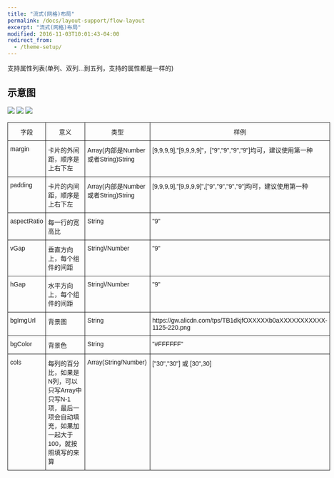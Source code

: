 ```yaml
---
title: "流式(网格)布局"
permalink: /docs/layout-support/flow-layout
excerpt: "流式(网格)布局"
modified: 2016-11-03T10:01:43-04:00
redirect_from:
  - /theme-setup/
---
```


支持属性列表\(单列、双列...到五列，支持的属性都是一样的\)

## 示意图

![](https://gw.alicdn.com/tfs/TB1DE0xQXXXXXatXpXXXXXXXXXX-520-401.png)
![](https://gw.alicdn.com/tfs/TB1gDkPPVXXXXbiaFXXXXXXXXXX-598-399.png)
![](https://gw.alicdn.com/tfs/TB1keXpQXXXXXXCXFXXXXXXXXXX-468-400.png)


<style type="text/css">
.tg  {border-collapse:collapse;border-spacing:0;}
.tg td{font-family:Arial, sans-serif;font-size:14px;padding:10px 5px;border-style:solid;border-width:1px;overflow:hidden;word-break:normal;}
.tg th{font-family:Arial, sans-serif;font-size:14px;font-weight:normal;padding:10px 5px;border-style:solid;border-width:1px;overflow:hidden;word-break:normal;}
.tg .tg-yw4l{vertical-align:top}
</style>
<table class="tg" style="undefined;table-layout: fixed; width: 723px">
<colgroup>
<col style="width: 85px">
<col style="width: 282px">
<col style="width: 154px">
<col style="width: 202px">
</colgroup>
  <tr>
    <th class="tg-yw4l">字段</th>
    <th class="tg-yw4l">意义</th>
    <th class="tg-yw4l">类型</th>
    <th class="tg-yw4l">样例</th>
  </tr>
  <tr>
    <td class="tg-yw4l">margin</td>
    <td class="tg-yw4l">卡片的外间距，顺序是上右下左</td>
    <td class="tg-yw4l">Array(内部是Number或者String)String</td>
    <td class="tg-yw4l">[9,9,9,9],"[9,9,9,9]"，["9","9","9","9"]均可，建议使用第一种</td>
  </tr>
  <tr>
    <td class="tg-yw4l">padding</td>
    <td class="tg-yw4l">卡片的内间距，顺序是上右下左</td>
    <td class="tg-yw4l">Array(内部是Number或者String)String</td>
    <td class="tg-yw4l">[9,9,9,9],"[9,9,9,9]",["9","9","9","9"]均可，建议使用第一种</td>
  </tr>
  <tr>
    <td class="tg-yw4l">aspectRatio</td>
    <td class="tg-yw4l">每一行的宽高比</td>
    <td class="tg-yw4l">String</td>
    <td class="tg-yw4l">"9"</td>
  </tr>
  <tr>
    <td class="tg-yw4l">vGap</td>
    <td class="tg-yw4l">垂直方向上，每个组件的间距</td>
    <td class="tg-yw4l">String\/Number</td>
    <td class="tg-yw4l">"9"</td>
  </tr>
  <tr>
    <td class="tg-yw4l">hGap</td>
    <td class="tg-yw4l">水平方向上，每个组件的间距</td>
    <td class="tg-yw4l">String\/Number</td>
    <td class="tg-yw4l">"9"</td>
  </tr>
  <tr>
    <td class="tg-yw4l">bgImgUrl</td>
    <td class="tg-yw4l">背景图</td>
    <td class="tg-yw4l">String</td>
    <td class="tg-yw4l">https://gw.alicdn.com/tps/TB1dkjfOXXXXXb0aXXXXXXXXXXX-1125-220.png</td>
  </tr>
  <tr>
    <td class="tg-yw4l">bgColor</td>
    <td class="tg-yw4l">背景色</td>
    <td class="tg-yw4l">String</td>
    <td class="tg-yw4l">"#FFFFFF"</td>
  </tr>
  <tr>
    <td class="tg-yw4l">cols</td>
    <td class="tg-yw4l">每列的百分比，如果是N列，可以只写Array中只写N-1项，最后一项会自动填充，如果加一起大于100，就按照填写的来算</td>
    <td class="tg-yw4l">Array(String/Number)</td>
    <td class="tg-yw4l">["30","30"] 或  [30",30]</td>
  </tr>
</table>